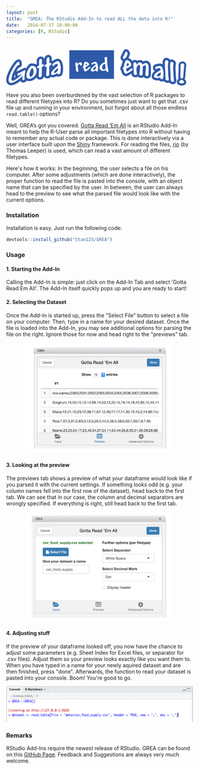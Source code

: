 ```yaml
---
layout: post
title:  "GREA: The RStudio Add-In to read ALL the data into R!"
date:   2016-07-17 18:00:00
categories: [R, RStudio]
---
```


[![GREA](https://github.com/Stan125/GREA/raw/master/images/logo.png)](https://github.com/Stan125/GREA/raw/master/images/logo.png)

Have you also been overburdened by the vast selection of R packages to read different filetypes into R? Do you sometimes just want to get that .csv file up and running in your environment, but forgot about all those endless `read.table()` options?

Well, GREA’s got you covered. [Gotta Read ‘Em All](https://github.com/Stan125/GREA) is an RStudio Add-In meant to help the R-User parse all important filetypes into R without having to remember any actual code or package. This is done interactively via a user interface built upon the [Shiny](http://shiny.rstudio.com) framework. For reading the files, <a href="https://cran.r-project.org/web/packages/rio/index.html">rio</a> (by Thomas Leeper) is used, which can read a vast amount of different filetypes.

Here's how it works: In the beginning, the user selects a file on his computer. After some adjustments (which are done interactively), the proper function to read the file is pasted into the console, with an object name that can be specified by the user. In between, the user can always head to the preview to see what the parsed file would look like with the current options.

### Installation

Installation is easy. Just run the following code:

```r
devtools::install_github("Stan125/GREA")
```

### Usage

#### 1. Starting the Add-In

Calling the Add-In is simple: just click on the Add-In Tab and select 'Gotta Read Em All'. The Add-In itself quickly pops up and you are ready to start!

#### 2. Selecting the Dataset

Once the Add-In is started up, press the "Select File" button to select a file on your computer. Then, type in a name for your desired dataset. Once the file is loaded into the Add-In, you may see additional options for parsing the file on the right. Ignore those for now and head right to the "previews" tab.

<p align="center">
<img src="https://github.com/Stan125/GREA/raw/master/images/step2.png" width="400" height="300" />
</p>


#### 3. Looking at the preview

The previews tab shows a preview of what your dataframe would look like if you parsed it with the current settings. If something looks odd (e.g. your column names fell into the first row of the dataset), head back to the first tab. We can see that in our case, the column and decimal separators are wrongly specified. If everything is right, still head back to the first tab. 

<p align="center">
<img src="https://github.com/Stan125/GREA/raw/master/images/step1.png" width="400" height="297" />
<p>

#### 4. Adjusting stuff

If the preview of your dataframe looked off, you now have the chance to adjust some parameters (e.g. Sheet Index for Excel files, or separator for .csv files). Adjust them so your preview looks exactly like you want them to. When you have typed in a name for your newly aquired dataset and are then finished, press "done". Afterwards, the function to read your dataset is pasted into your console. Boom! You're good to go.

<p align="center">
<img src="https://github.com/Stan125/GREA/raw/master/images/step3.png" width="550" height="97" />
<p>

### Remarks

RStudio Add-Ins require the newest release of RStudio. GREA can be found on this <a href="https://github.com/Stan125/GREA">GitHub Page</a>. Feedback and Suggestions are always very much welcome.
